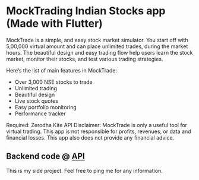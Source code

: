 # MockTrading Indian Stocks app (Made with Flutter)

MockTrade is a simple, and easy stock market simulator. You start off with 5,00,000 virtual amount and can place unlimited trades, during the market hours. The beautiful design and easy trading flow help users learn the stock market, monitor their stocks, and test various trading strategies.

Here’s the list of main features in MockTrade:

- Over 3,000 NSE stocks to trade
- Unlimited trading
- Beautiful design
- Live stock quotes
- Easy portfolio monitoring
- Performance tracker

Required: Zerodha Kite API 
Disclaimer: MockTrade is only a useful tool for virtual trading. This app is not responsible for profits, revenues, or data and financial losses. This app also does not provide any financial advice.

## Backend code @ [API](https://github.com/sairahul1526/mocktrade-api)


This is my side project.
Feel free to ping me for any information.

